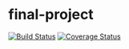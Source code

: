 # final-project

[![Build Status](https://travis-ci.com/skosinskiy/dan-it-final-project.svg?branch=master)](https://travis-ci.com/skosinskiy/dan-it-final-project) 
[![Coverage Status](https://coveralls.io/repos/github/skosinskiy/dan-it-final-project/badge.svg?branch=master)](https://coveralls.io/github/skosinskiy/dan-it-final-project?branch=master)
